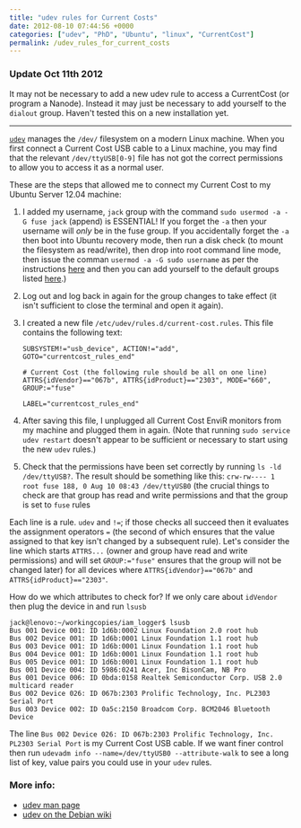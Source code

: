 ```yaml
---
title: "udev rules for Current Costs"
date: 2012-08-10 07:44:56 +0000
categories: ["udev", "PhD", "Ubuntu", "linux", "CurrentCost"]
permalink: /udev_rules_for_current_costs
---
```


### Update Oct 11th 2012

It may not be necessary to add a new udev rule to access a CurrentCost
(or program a Nanode). Instead it may just be necessary to add yourself
to the `dialout` group. Haven't tested this on a new
installation yet.

------------------------------------------------------------------------

[`udev`](https://linux.die.net/man/7/udev) manages the `/dev/` filesystem on a modern Linux machine. When you first connect a
Current Cost USB cable to a Linux machine, you may find that the
relevant `/dev/ttyUSB[0-9]` file has not got the correct permissions
to allow you to access it as a normal user.

These are the steps that allowed me to connect my Current Cost to my
Ubuntu Server 12.04 machine:

1.  I added my username, `jack` group
    with the command `sudo usermod -a -G fuse jack` (append) is ESSENTIAL! If you forget the
    `-a` then
    your username will *only* be in the fuse group. If you accidentally
    forget the `-a` then boot into Ubuntu recovery mode, then
    run a disk check (to mount the filesystem as read/write), then drop
    into root command line mode, then issue the comman `usermod -a -G sudo username` as per the instructions
    [here](http://maketecheasier.com/fixing-sudo-error-in-ubuntu/2012/01/03)
    and then you can add yourself to the default groups listed
    [here](http://ubuntuforums.org/showthread.php?t=1970991).)
2.  Log out and log back in again for the group changes to take effect
    (it isn't sufficient to close the terminal and open it again).
3.  I created a new file `/etc/udev/rules.d/current-cost.rules`. This file contains the following text:

    ```
    SUBSYSTEM!="usb_device", ACTION!="add", GOTO="currentcost_rules_end"
     
    # Current Cost (the following rule should be all on one line)
    ATTRS{idVendor}=="067b", ATTRS{idProduct}=="2303", MODE="660", GROUP:="fuse" 
     
    LABEL="currentcost_rules_end"
    ```

    

4.  After saving this file, I unplugged all Current Cost EnviR monitors
    from my machine and plugged them in again. (Note that running `sudo service udev restart` doesn't appear to be sufficient or
    necessary to start using the new `udev` rules.)
5.  Check that the permissions have been set correctly by running `ls -ld /dev/ttyUSB?`. The result should be something like this:
    `crw-rw---- 1 root fuse 188, 0 Aug 10 08:43 /dev/ttyUSB0` (the crucial things to check are that
    group has read and write permissions and that the group is set to
    `fuse` rules

Each line is a rule. `udev` and `!=`; if those
checks all succeed then it evaluates the assignment operators `=` (the second of
which ensures that the value assigned to that key isn't changed by a
subsequent rule). Let's consider the line which starts `ATTRS...` (owner and group have read and write
permissions) and will set `GROUP:="fuse"` ensures
that the group will not be changed later) for all devices where `ATTRS{idVendor}=="067b"` and `ATTRS{idProduct}=="2303"`.

How do we which attributes to check for? If we only care about `idVendor` then
plug the device in and run `lsusb`



```
jack@lenovo:~/workingcopies/iam_logger$ lsusb
Bus 001 Device 001: ID 1d6b:0002 Linux Foundation 2.0 root hub
Bus 002 Device 001: ID 1d6b:0001 Linux Foundation 1.1 root hub
Bus 003 Device 001: ID 1d6b:0001 Linux Foundation 1.1 root hub
Bus 004 Device 001: ID 1d6b:0001 Linux Foundation 1.1 root hub
Bus 005 Device 001: ID 1d6b:0001 Linux Foundation 1.1 root hub
Bus 001 Device 004: ID 5986:0241 Acer, Inc BisonCam, NB Pro
Bus 001 Device 006: ID 0bda:0158 Realtek Semiconductor Corp. USB 2.0 multicard reader
Bus 002 Device 026: ID 067b:2303 Prolific Technology, Inc. PL2303 Serial Port
Bus 003 Device 002: ID 0a5c:2150 Broadcom Corp. BCM2046 Bluetooth Device
```


The line `Bus 002 Device 026: ID 067b:2303 Prolific Technology, Inc. PL2303 Serial Port` is my Current Cost USB cable. If we want finer
control then run `udevadm info --name=/dev/ttyUSB0 --attribute-walk` to see a long list of key, value pairs you
could use in your `udev` rules.

### More info:

-   [udev man page](http://linux.die.net/man/7/udev)
-   [udev on the Debian wiki](http://wiki.debian.org/udev)

<!--break-->

